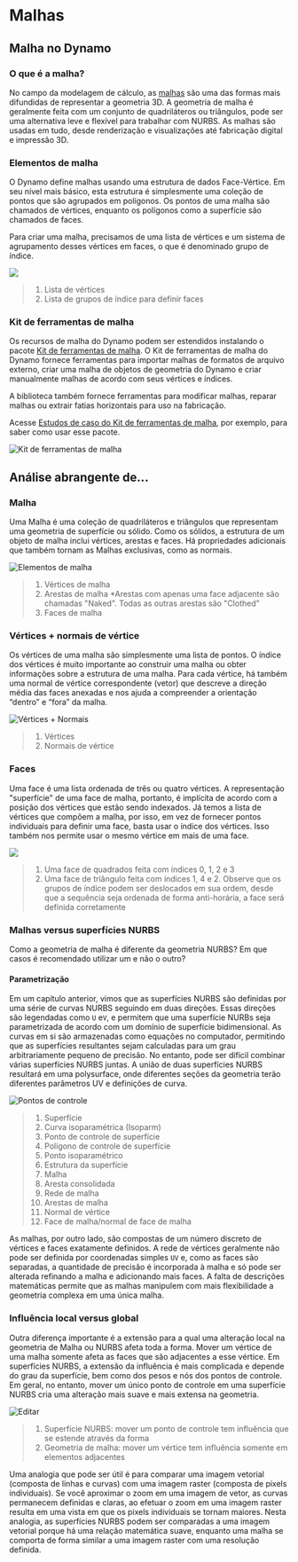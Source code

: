 # Malhas

## Malha no Dynamo

### O que é a malha?

No campo da modelagem de cálculo, as [malhas](7-meshes.md#mesh) são uma das formas mais difundidas de representar a geometria 3D. A geometria de malha é geralmente feita com um conjunto de quadriláteros ou triângulos, pode ser uma alternativa leve e flexível para trabalhar com NURBS. As malhas são usadas em tudo, desde renderização e visualizações até fabricação digital e impressão 3D.

### Elementos de malha

O Dynamo define malhas usando uma estrutura de dados Face-Vértice. Em seu nível mais básico, esta estrutura é simplesmente uma coleção de pontos que são agrupados em polígonos. Os pontos de uma malha são chamados de vértices, enquanto os polígonos como a superfície são chamados de faces.

Para criar uma malha, precisamos de uma lista de vértices e um sistema de agrupamento desses vértices em faces, o que é denominado grupo de índice.

![](../images/5-2/7/meshes-meshelements.jpg)

> 1. Lista de vértices
> 2. Lista de grupos de índice para definir faces

### Kit de ferramentas de malha

Os recursos de malha do Dynamo podem ser estendidos instalando o pacote [Kit de ferramentas de malha](https://github.com/DynamoDS/Dynamo/wiki/Dynamo-Mesh-Toolkit). O Kit de ferramentas de malha do Dynamo fornece ferramentas para importar malhas de formatos de arquivo externo, criar uma malha de objetos de geometria do Dynamo e criar manualmente malhas de acordo com seus vértices e índices.

A biblioteca também fornece ferramentas para modificar malhas, reparar malhas ou extrair fatias horizontais para uso na fabricação.

Acesse [Estudos de caso do Kit de ferramentas de malha](../../custom-nodes-and-packages/11-packages/11-2\_mesh-toolkit.md), por exemplo, para saber como usar esse pacote.

![Kit de ferramentas de malha](../images/5-2/7/meshes-meshtoolkitstandfordbunny.jpg)

## Análise abrangente de...

### Malha

Uma Malha é uma coleção de quadriláteros e triângulos que representam uma geometria de superfície ou sólido. Como os sólidos, a estrutura de um objeto de malha inclui vértices, arestas e faces. Há propriedades adicionais que também tornam as Malhas exclusivas, como as normais.

![Elementos de malha](../images/5-2/7/MeshElements2.jpg)

> 1. Vértices de malha
> 2. Arestas de malha *Arestas com apenas uma face adjacente são chamadas "Naked". Todas as outras arestas são "Clothed"
> 3. Faces de malha

### Vértices + normais de vértice

Os vértices de uma malha são simplesmente uma lista de pontos. O índice dos vértices é muito importante ao construir uma malha ou obter informações sobre a estrutura de uma malha. Para cada vértice, há também uma normal de vértice correspondente (vetor) que descreve a direção média das faces anexadas e nos ajuda a compreender a orientação “dentro” e “fora” da malha.

![Vértices + Normais](../images/5-2/7/vertexNormals.jpg)

> 1. Vértices
> 2. Normais de vértice

### Faces

Uma face é uma lista ordenada de três ou quatro vértices. A representação "superfície" de uma face de malha, portanto, é implícita de acordo com a posição dos vértices que estão sendo indexados. Já temos a lista de vértices que compõem a malha, por isso, em vez de fornecer pontos individuais para definir uma face, basta usar o índice dos vértices. Isso também nos permite usar o mesmo vértice em mais de uma face.

![](../images/5-2/7/meshFaces.jpg)

> 1. Uma face de quadrados feita com índices 0, 1, 2 e 3
> 2. Uma face de triângulo feita com índices 1, 4 e 2\. Observe que os grupos de índice podem ser deslocados em sua ordem, desde que a sequência seja ordenada de forma anti-horária, a face será definida corretamente

### Malhas versus superfícies NURBS

Como a geometria de malha é diferente da geometria NURBS? Em que casos é recomendado utilizar um e não o outro?

#### Parametrização

Em um capítulo anterior, vimos que as superfícies NURBS são definidas por uma série de curvas NURBS seguindo em duas direções. Essas direções são legendadas como `U` e`V`, e permitem que uma superfície NURBs seja parametrizada de acordo com um domínio de superfície bidimensional. As curvas em si são armazenadas como equações no computador, permitindo que as superfícies resultantes sejam calculadas para um grau arbitrariamente pequeno de precisão. No entanto, pode ser difícil combinar várias superfícies NURBS juntas. A união de duas superfícies NURBS resultará em uma polysurface, onde diferentes seções da geometria terão diferentes parâmetros UV e definições de curva.

![Pontos de controle](../images/5-2/7/NURBSvsMESH-01.jpg)

> 1. Superfície
> 2. Curva isoparamétrica (Isoparm)
> 3. Ponto de controle de superfície
> 4. Polígono de controle de superfície
> 5. Ponto isoparamétrico
> 6. Estrutura da superfície
> 7. Malha
> 8. Aresta consolidada
> 9. Rede de malha
> 10. Arestas de malha
> 11. Normal de vértice
> 12. Face de malha/normal de face de malha

As malhas, por outro lado, são compostas de um número discreto de vértices e faces exatamente definidos. A rede de vértices geralmente não pode ser definida por coordenadas simples `UV` e, como as faces são separadas, a quantidade de precisão é incorporada à malha e só pode ser alterada refinando a malha e adicionando mais faces. A falta de descrições matemáticas permite que as malhas manipulem com mais flexibilidade a geometria complexa em uma única malha.

### Influência local versus global

Outra diferença importante é a extensão para a qual uma alteração local na geometria de Malha ou NURBS afeta toda a forma. Mover um vértice de uma malha somente afeta as faces que são adjacentes a esse vértice. Em superfícies NURBS, a extensão da influência é mais complicada e depende do grau da superfície, bem como dos pesos e nós dos pontos de controle. Em geral, no entanto, mover um único ponto de controle em uma superfície NURBS cria uma alteração mais suave e mais extensa na geometria.

![Editar](../images/5-2/7/NURBSvsMESH-02.jpg)

> 1. Superfície NURBS: mover um ponto de controle tem influência que se estende através da forma
> 2. Geometria de malha: mover um vértice tem influência somente em elementos adjacentes

Uma analogia que pode ser útil é para comparar uma imagem vetorial (composta de linhas e curvas) com uma imagem raster (composta de pixels individuais). Se você aproximar o zoom em uma imagem de vetor, as curvas permanecem definidas e claras, ao efetuar o zoom em uma imagem raster resulta em uma vista em que os pixels individuais se tornam maiores. Nesta analogia, as superfícies NURBS podem ser comparadas a uma imagem vetorial porque há uma relação matemática suave, enquanto uma malha se comporta de forma similar a uma imagem raster com uma resolução definida.

##
